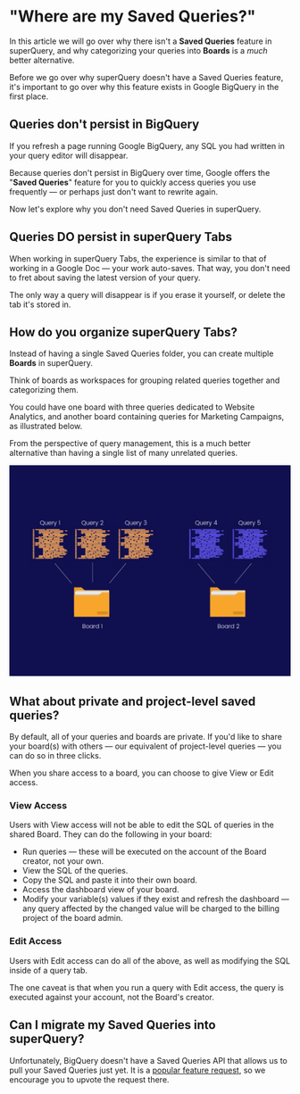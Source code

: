 # "Where are my Saved Queries?"

In this article we will go over why there isn't a **Saved Queries** feature in superQuery, and why categorizing your queries into **Boards** is a _much_ better alternative.

Before we go over why superQuery doesn't have a Saved Queries feature, it's important to go over why this feature exists in Google BigQuery in the first place.

## Queries don't persist in BigQuery

If you refresh a page running Google BigQuery, any SQL you had written in your query editor will disappear.&#x20;

Because queries don't persist in BigQuery over time, Google offers the "**Saved Queries**" feature for you to quickly access queries you use frequently &mdash; or perhaps just don't want to rewrite again.

Now let's explore why you don't need Saved Queries in superQuery.

## Queries DO persist in superQuery Tabs

When working in superQuery Tabs, the experience is similar to that of working in a Google Doc &mdash; your work auto-saves. That way, you don't need to fret about saving the latest version of your query.

The only way a query will disappear is if you erase it yourself, or delete the tab it's stored in.

## How do you organize superQuery Tabs?

Instead of having a single Saved Queries folder, you can create multiple **Boards** in superQuery.&#x20;

Think of boards as workspaces for grouping related queries together and categorizing them.

You could have one board with three queries dedicated to Website Analytics, and another board containing queries for Marketing Campaigns, as illustrated below.

From the perspective of query management, this is a much better alternative than having a single list of many unrelated queries.

<!-- markdownlint-disable-next-line -->
![](<../.gitbook/assets/image (4).png>)

## What about private and project-level saved queries?

By default, all of your queries and boards are private. If you'd like to share your board(s) with others &mdash; our equivalent of project-level queries &mdash; you can do so in three clicks.

When you share access to a board, you can choose to give View or Edit access.

### View Access

Users with View access will not be able to edit the SQL of queries in the shared Board. They can do the following in your board:

* Run queries &mdash; these will be executed on the account of the Board creator, not your own.
* View the SQL of the queries.
* Copy the SQL and paste it into their own board.
* Access the dashboard view of your board.
* Modify your variable(s) values if they exist and refresh the dashboard &mdash; any query affected by the changed value will be charged to the billing project of the board admin.

### Edit Access

Users with Edit access can do all of the above, as well as modifying the SQL inside of a query tab.

The one caveat is that when you run a query with Edit access, the query is executed against your account, not the Board's creator.

## Can I migrate my Saved Queries into superQuery?

Unfortunately, BigQuery doesn't have a Saved Queries API that allows us to pull your Saved Queries just yet. It is a [popular feature request](https://issuetracker.google.com/issues/111961970), so we encourage you to upvote the request there.
